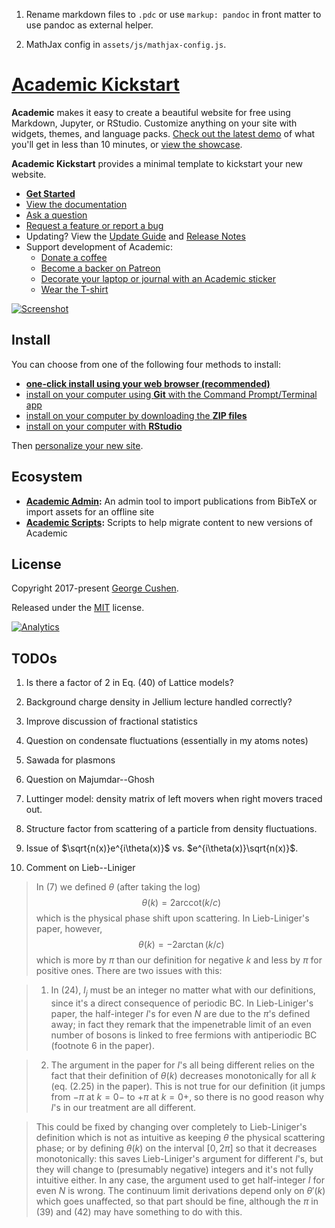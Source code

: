 1. Rename markdown files to `.pdc` or use `markup: pandoc` in front matter to use pandoc as external helper.

2. MathJax config in `assets/js/mathjax-config.js`.

# [Academic Kickstart](https://sourcethemes.com/academic/)

**Academic** makes it easy to create a beautiful website for free using Markdown, Jupyter, or RStudio. Customize anything on your site with widgets, themes, and language packs. [Check out the latest demo](https://academic-demo.netlify.com/) of what you'll get in less than 10 minutes, or [view the showcase](https://sourcethemes.com/academic/#expo).

**Academic Kickstart** provides a minimal template to kickstart your new website.

- [**Get Started**](#install)
- [View the documentation](https://sourcethemes.com/academic/docs/)
- [Ask a question](http://discuss.gohugo.io/)
- [Request a feature or report a bug](https://github.com/gcushen/hugo-academic/issues)
- Updating? View the [Update Guide](https://sourcethemes.com/academic/docs/update/) and [Release Notes](https://sourcethemes.com/academic/updates/)
- Support development of Academic:
  - [Donate a coffee](https://paypal.me/cushen)
  - [Become a backer on Patreon](https://www.patreon.com/cushen)
  - [Decorate your laptop or journal with an Academic sticker](https://www.redbubble.com/people/neutreno/works/34387919-academic)
  - [Wear the T-shirt](https://academic.threadless.com/)

[![Screenshot](https://raw.githubusercontent.com/gcushen/hugo-academic/master/academic.png)](https://github.com/gcushen/hugo-academic/)

## Install

You can choose from one of the following four methods to install:

* [**one-click install using your web browser (recommended)**](https://sourcethemes.com/academic/docs/install/#install-with-web-browser)
* [install on your computer using **Git** with the Command Prompt/Terminal app](https://sourcethemes.com/academic/docs/install/#install-with-git)
* [install on your computer by downloading the **ZIP files**](https://sourcethemes.com/academic/docs/install/#install-with-zip)
* [install on your computer with **RStudio**](https://sourcethemes.com/academic/docs/install/#install-with-rstudio)

Then [personalize your new site](https://sourcethemes.com/academic/docs/get-started/).

## Ecosystem

* **[Academic Admin](https://github.com/sourcethemes/academic-admin):** An admin tool to import publications from BibTeX or import assets for an offline site
* **[Academic Scripts](https://github.com/sourcethemes/academic-scripts):** Scripts to help migrate content to new versions of Academic

## License

Copyright 2017-present [George Cushen](https://georgecushen.com).

Released under the [MIT](https://github.com/sourcethemes/academic-kickstart/blob/master/LICENSE.md) license.

[![Analytics](https://ga-beacon.appspot.com/UA-78646709-2/academic-kickstart/readme?pixel)](https://github.com/igrigorik/ga-beacon)

## TODOs

1. Is there a factor of 2 in Eq. (40) of Lattice models?

1. Background charge density in Jellium lecture handled correctly?

1. Improve discussion of fractional statistics

1. Question on condensate fluctuations (essentially in my atoms notes)

1. Sawada for plasmons

1. Question on Majumdar--Ghosh

1. Luttinger model: density matrix of left movers when right movers traced out.

1. Structure factor from scattering of a particle from density fluctuations.

1. Issue of $\sqrt{n(x)}e^{i\theta(x)}$ vs. $e^{i\theta(x)}\sqrt{n(x)}$.

1. Comment on Lieb--Liniger

 >In (7) we defined $\theta$ (after taking the log) $$\theta(k) = 2 \mathrm{arccot}(k/c)$$ which is the physical phase shift upon scattering. In Lieb-Liniger's paper, however, $$\theta(k) = -2 \arctan(k/c)$$ which is more by $\pi$ than our definition for negative $k$ and less by $\pi$ for positive ones.
 > There are two issues with this:

 > 1. In (24), $I_j$ must be an integer no matter what with our definitions, since it's a direct consequence of periodic BC. In Lieb-Liniger's paper, the half-integer $I$'s for even $N$ are due to the $\pi$'s defined away; in fact they remark that the impenetrable limit of an even number of bosons is linked to free fermions with antiperiodic BC (footnote 6 in the paper).</li>
 
 >2. The argument in the paper for $I$'s all being different relies on the fact that their definition of $\theta(k)$ decreases monotonically for all $k$ (eq. (2.25) in the paper). This is not true for our definition (it jumps from $-\pi$ at $k=0-$ to $+\pi$ at $k=0+$, so there is no good reason why $I$'s in our treatment are all different.

 > This could be fixed by changing over completely to Lieb-Liniger's definition which is not as intuitive as keeping $\theta$ the physical scattering phase; or by defining $\theta(k)$ on the interval $[0,2\pi]$ so that it decreases monotonically: this saves Lieb-Liniger's argument for different $I$'s, but they will change to (presumably negative) integers and it's not fully intuitive either. In any case, the argument used to get half-integer $I$ for even $N$ is wrong.
 The continuum limit derivations depend only on $\theta'(k)$ which goes unaffected, so that part should be fine, although the $\pi$ in (39) and (42) may have something to do with this.